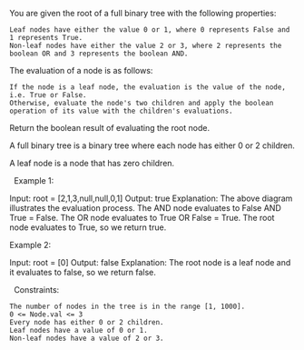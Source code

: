 You are given the root of a full binary tree with the following properties:


	Leaf nodes have either the value 0 or 1, where 0 represents False and 1 represents True.
	Non-leaf nodes have either the value 2 or 3, where 2 represents the boolean OR and 3 represents the boolean AND.


The evaluation of a node is as follows:


	If the node is a leaf node, the evaluation is the value of the node, i.e. True or False.
	Otherwise, evaluate the node's two children and apply the boolean operation of its value with the children's evaluations.


Return the boolean result of evaluating the root node.

A full binary tree is a binary tree where each node has either 0 or 2 children.

A leaf node is a node that has zero children.

 
Example 1:

Input: root = [2,1,3,null,null,0,1]
Output: true
Explanation: The above diagram illustrates the evaluation process.
The AND node evaluates to False AND True = False.
The OR node evaluates to True OR False = True.
The root node evaluates to True, so we return true.

Example 2:

Input: root = [0]
Output: false
Explanation: The root node is a leaf node and it evaluates to false, so we return false.


 
Constraints:


	The number of nodes in the tree is in the range [1, 1000].
	0 <= Node.val <= 3
	Every node has either 0 or 2 children.
	Leaf nodes have a value of 0 or 1.
	Non-leaf nodes have a value of 2 or 3.

